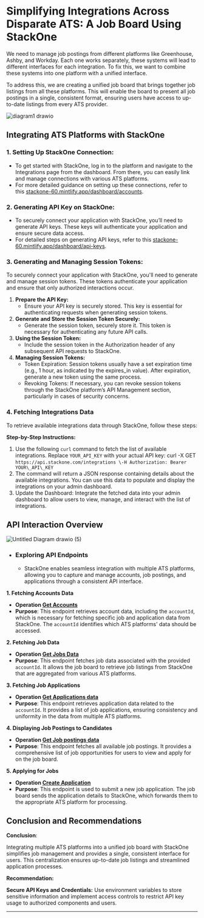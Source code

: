 # Simplifying Integrations Across Disparate ATS: A Job Board Using StackOne

We need to manage job postings from different platforms like Greenhouse, Ashby, and Workday. Each one works separately, these systems will lead to different interfaces for each integration. To fix this, we want to combine these systems into one platform with a unified interface.

To address this, we are creating a unified job board that brings together job listings from all these platforms. This will enable the board to present all job postings in a single, consistent format, ensuring users have access to up-to-date listings from every ATS provider.


![diagram1 drawio](https://github.com/user-attachments/assets/ba62ecc0-03a7-482d-aa06-97bdf5f30cbc)


## Integrating ATS Platforms with StackOne

### 1. Setting Up StackOne Connection:
   * To get started with StackOne, log in to the platform and navigate to the Integrations page from the dashboard. From there, you can easily link and manage connections with various ATS platforms.
   * For more detailed guidance on setting up these connections, refer to this [stackone-60.mintlify.app/dashboard/accounts](https://stackone-60.mintlify.app/dashboard/accounts).

### 2. Generating API Key on StackOne:
   * To securely connect your application with StackOne, you’ll need to generate API keys. These keys will authenticate your application and ensure secure data access.
   * For detailed steps on generating API keys, refer to this [stackone-60.mintlify.app/dashboard/api-keys](https://stackone-60.mintlify.app/dashboard/api-keys).

### 3. Generating and Managing Session Tokens:

  To securely connect your application with StackOne, you'll need to generate and manage session tokens. These tokens authenticate your application and ensure that only authorized interactions occur.

   1. **Prepare the API Key:**
        - Ensure your API key is securely stored. This key is essential for authenticating requests when generating session tokens.
   2. **Generate and Store the Session Token Securely:**
        - Generate the session token, securely store it. This token is necessary for authenticating any future API calls.
   3. **Using the Session Token:**
        - Include the session token in the Authorization header of any subsequent API requests to StackOne.
   4. **Managing Session Tokens:**
        - Token Expiration: Session tokens usually have a set expiration time (e.g., 1 hour, as indicated by the expires_in value). After expiration, generate a new token using the same process.
        - Revoking Tokens: If necessary, you can revoke session tokens through the StackOne platform’s API Management section, particularly in cases of security concerns.

### 4. Fetching Integrations Data

To retrieve available integrations data through StackOne, follow these steps:

**Step-by-Step Instructions:**
1. Use the following `curl` command to fetch the list of available integrations. Replace `YOUR_API_KEY` with your actual API key:
   curl \-X GET ``https://api.stackone.com/integrations \-H Authorization: Bearer YOUR\_API\_KEY``
2. The command will return a JSON response containing details about the available integrations. You can use this data to populate and display the integrations on your admin dashboard.  
3. Update the Dashboard: Integrate the fetched data into your admin dashboard to allow users to view, manage, and interact with the list of integrations.

## API Interaction Overview

  ![Untitled Diagram drawio (5)](https://github.com/user-attachments/assets/fea7ee9b-82bf-470a-9f7e-735f97bc9917)

- ### Exploring API Endpoints

  * StackOne enables seamless integration with multiple ATS platforms, allowing you to capture and manage accounts, job postings, and applications through a consistent API interface.

**1\. Fetching Accounts Data**

* **Operation [ Get Accounts ](https://docs.stackone.com/reference/stackone_list_linked_accounts)**  
* **Purpose**: This endpoint retrieves account data, including the `accountId`, which is necessary for fetching specific job and application data from StackOne. The `accountId` identifies which ATS platforms' data should be accessed.  

**2\. Fetching Job Data**

* **Operation [ Get Jobs Data ](https://docs.stackone.com/reference/ats_list_jobs)**  
* **Purpose**: This endpoint fetches job data associated with the provided `accountId`. It allows the job board to retrieve job listings from StackOne that are aggregated from various ATS platforms.  

**3\. Fetching Job Applications**

* **Operation [ Get Applications data ](https://docs.stackone.com/reference/ats_list_applications)**  
* **Purpose**: This endpoint retrieves application data related to the `accountId`. It provides a list of job applications, ensuring consistency and uniformity in the data from multiple ATS platforms.  

**4\.  Displaying Job Postings to Candidates**

* **Operation [ Get Job postings data ](https://docs.stackone.com/reference/ats_list_job_postings)**  
* **Purpose**: This endpoint fetches all available job postings. It provides a comprehensive list of job opportunities for users to view and apply for on the job board.  

**5\. Applying for Jobs**

* **Operation [ Create Application](https://docs.stackone.com/reference/ats_create_application)**  
* **Purpose**: This endpoint is used to submit a new job application. The job board sends the application details to StackOne, which forwards them to the appropriate ATS platform for processing.  

## Conclusion and Recommendations

**Conclusion**:

Integrating multiple ATS platforms into a unified job board with StackOne simplifies job management and provides a single, consistent interface for users. This centralization ensures up-to-date job listings and streamlined application processes.

**Recommendation:**

**Secure API Keys and Credentials:** Use environment variables to store sensitive information and implement access controls to restrict API key usage to authorized components and users.


---
